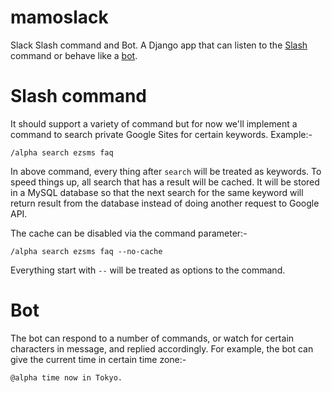 # mamoslack
Slack Slash command and Bot. A Django app that can listen to the [Slash] command
or behave like a [bot].

# Slash command
It should support a variety of command but for now we'll implement a command
to search private Google Sites for certain keywords. Example:-

```
/alpha search ezsms faq
```
In above command, every thing after `search` will be treated as keywords. To speed
things up, all search that has a result will be cached. It will be stored in a MySQL
database so that the next search for the same keyword will return result from the
database instead of doing another request to Google API.

The cache can be disabled via the command parameter:-

```
/alpha search ezsms faq --no-cache
```

Everything start with `--` will be treated as options to the command.

# Bot
The bot can respond to a number of commands, or watch for certain characters in
message, and replied accordingly. For example, the bot can give the current time
in certain time zone:-

```
@alpha time now in Tokyo.
```

[Slash]:https://api.slack.com/slash-commands
[bot]:https://api.slack.com/bot-users
